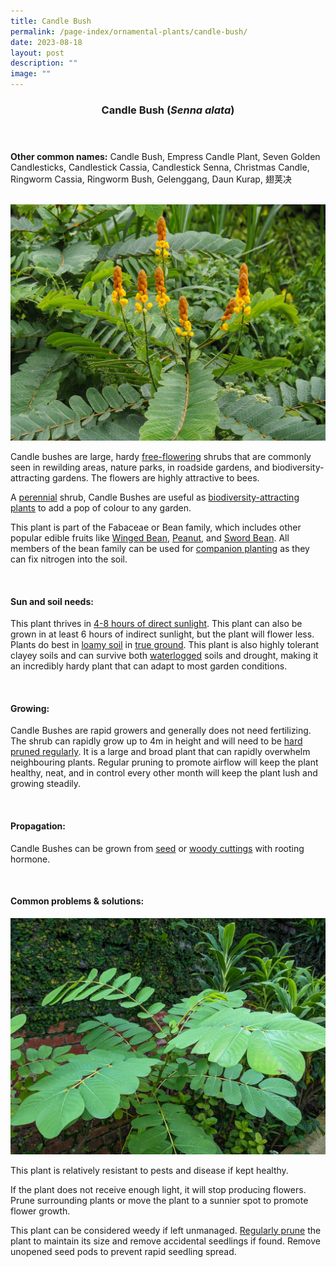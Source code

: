 ```yaml
---
title: Candle Bush
permalink: /page-index/ornamental-plants/candle-bush/
date: 2023-08-18
layout: post
description: ""
image: ""
---
```

<header> 
	<h3>Candle Bush (<em>Senna alata</em>)</h3> 
</header> 
 
<section> 
	<p><strong>Other common names:</strong> Candle Bush, Empress Candle Plant, Seven Golden Candlesticks, Candlestick Cassia, Candlestick Senna, Christmas Candle, Ringworm Cassia, Ringworm Bush, Gelenggang, Daun Kurap, 翅荚决</p> 
	<br> 
</section> 
 
<section>
		<img title="A flowering candle bush. Photo by Flora and Fauna Web." src="/images/Plants/candlebush_ffw_2.jpg">
	<p>Candle bushes are large, hardy <a href="/learn-more-about-gardening/glossary/#f">free-flowering</a> shrubs that are commonly seen in rewilding areas, nature parks, in roadside gardens, and biodiversity-attracting gardens. The flowers are highly attractive to bees.</p>
	<p>A <a href="/learn-more-about-gardening/glossary/#p">perennial</a> shrub, Candle Bushes are useful as <a href="/page-index/glossary/biodiversity-attracting-plants/">biodiversity-attracting plants</a> to add a pop of colour to any garden.</p>
	<p>This plant is part of the 	Fabaceae or Bean family, which includes other popular edible fruits like <a href="/page-index/edible-plants/winged-bean/">Winged Bean</a>, <a href="/page-index/edible-plants/peanut/">Peanut</a>, and <a href="/page-index/edible-plants/sword-bean/">Sword Bean</a>. All members of the bean family can be used for <a href="/page-index/horticulture-techniques/companion-planting/">companion planting</a> as they can fix nitrogen into the soil.</p>
	 <br> 
</section> 
 
<section> 
  <h4>Sun and soil needs:</h4> 
  <p>This plant thrives in <a href="/page-index/horticulture-techniques/gauging-light/">4-8 hours of direct sunlight</a>. This plant can also be grown in at least 6 hours of indirect sunlight, but the plant will flower less. Plants do best in <a href="/page-index/horticulture-techniques/soil/">loamy soil</a> in <a href="/page-index/horticulture-techniques/true-ground/">true ground</a>. This plant is also highly tolerant clayey soils and can survive both <a href="/page-index/plant-problems/waterlogging/">waterlogged</a> soils and drought, making it an incredibly hardy plant that can adapt to most garden conditions.</p> 
	<br>
</section>

<section> 
  <h4>Growing:</h4> 
	<p>Candle Bushes are rapid growers and generally does not need fertilizing. The shrub can rapidly grow up to 4m in height and will need to be <a href="/page-index/horticulture-techniques/pruning/">hard pruned regularly</a>. It is a large and broad plant that can rapidly overwhelm neighbouring plants. Regular pruning to promote airflow will keep the plant healthy, neat, and in control every other month will keep the plant lush and growing steadily.</p> 
	<br> 
</section> 

<section> 
  <h4>Propagation:</h4> 
	<p>Candle Bushes can be grown from <a href="/page-index/horticulture-techniques/propagating-by-seed/">seed</a> or <a href="/page-index/horticulture-techniques/propagating-by-cuttings/">woody cuttings</a> with rooting hormone.</p> 
	<br> 
</section> 
 
<section> 
  <h4>Common problems &amp; solutions:</h4> 
		<img title="A young candle bush with no flowers. Photo by Jacqueline Chua." src="/images/Plants/candlebush_young_jacquelinechua.jpg">
	<p>This plant is relatively resistant to pests and disease if kept healthy.</p>
			<p>If the plant does not receive enough light, it will stop producing flowers. Prune surrounding plants or move the plant to a sunnier spot to promote flower growth.</p>
	<p>This plant can be considered weedy if left unmanaged. <a href="/page-index/horticulture-techniques/pruning/">Regularly prune</a> the plant to maintain its size and remove accidental seedlings if found. Remove unopened seed pods to prevent rapid seedling spread.</p>
	<br> 
</section>